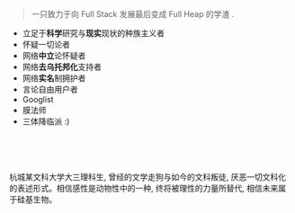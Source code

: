 > 一只致力于向 Full Stack 发展最后变成 Full Heap 的学渣 .
 
 
- 立足于**科学**研究与**现实**现状的种族主义者
- 怀疑一切论者
- 网络**中立**论怀疑者
- 网络**去乌托邦化**支持者
- 网络**实名**制拥护者
- 言论自由用户者
- Googlist
- 膜法师
- 三体降临派 :)

<br>
<br>
<br>

杭城某文科大学大三理科生, 曾经的文学走狗与如今的文科叛徒, 厌恶一切文科化的表述形式。相信感性是动物性中的一种, 终将被理性的力量所替代, 相信未来属于硅基生物。





 